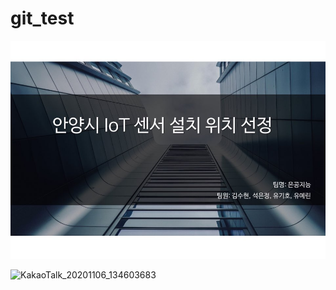 # git_test
![KakaoTalk_20201106_134603683](https://github.com/ryukh1001/git_test/blob/master/images/KakaoTalk_20201106_134603683.jpg?raw=true)

![KakaoTalk_20201106_134603683](https://github.com/ryukh1001/git_test/blob/master/images/움짤.gif?raw=true)
